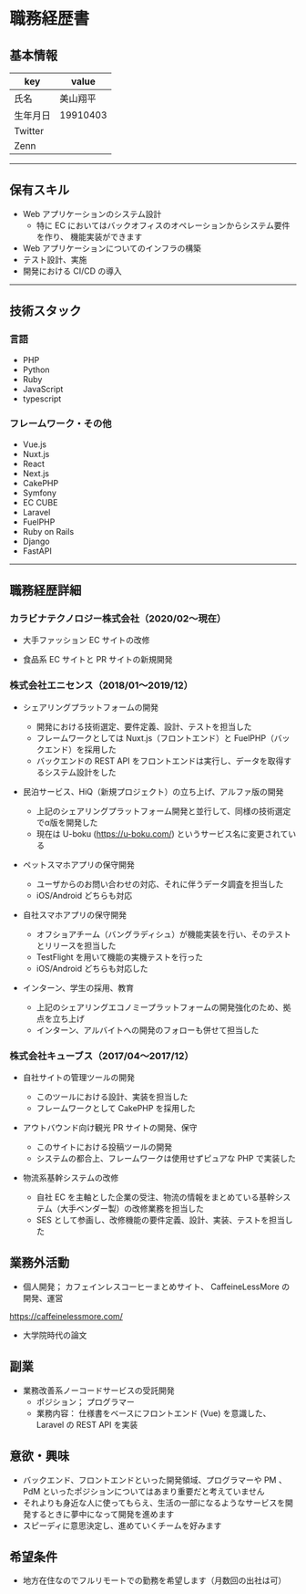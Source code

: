 # 職務経歴書

## 基本情報

|key|value|
|---|---|
|氏名|美山翔平|
|生年月日|19910403|
|Twitter||
|Zenn||

---

## 保有スキル

- Web アプリケーションのシステム設計
    - 特に EC においてはバックオフィスのオペレーションからシステム要件を作り、 機能実装ができます
- Web アプリケーションについてのインフラの構築
- テスト設計、実施
- 開発における CI/CD の導入


---

## 技術スタック

### 言語

- PHP
- Python
- Ruby
- JavaScript
- typescript

### フレームワーク・その他

- Vue.js
- Nuxt.js
- React
- Next.js
- CakePHP
- Symfony
- EC CUBE
- Laravel
- FuelPHP
- Ruby on Rails
- Django
- FastAPI

---

## 職務経歴詳細

### カラビナテクノロジー株式会社（2020/02〜現在）


- 大手ファッション EC サイトの改修

- 食品系 EC サイトと PR サイトの新規開発


### 株式会社エニセンス（2018/01〜2019/12）

- シェアリングプラットフォームの開発
    - 開発における技術選定、要件定義、設計、テストを担当した
    - フレームワークとしては Nuxt.js（フロントエンド）と FuelPHP（バックエンド）を採用した
    - バックエンドの REST API をフロントエンドは実行し、データを取得するシステム設計をした

- 民泊サービス、HiQ（新規プロジェクト）の立ち上げ、アルファ版の開発
    - 上記のシェアリングプラットフォーム開発と並行して、同様の技術選定でα版を開発した
    - 現在は U-boku (https://u-boku.com/) というサービス名に変更されている

- ペットスマホアプリの保守開発
    - ユーザからのお問い合わせの対応、それに伴うデータ調査を担当した
    - iOS/Android どちらも対応

- 自社スマホアプリの保守開発
    - オフショアチーム（バングラディシュ）が機能実装を行い、そのテストとリリースを担当した
    - TestFlight を用いて機能の実機テストを行った
    - iOS/Android どちらも対応した

- インターン、学生の採用、教育
    - 上記のシェアリングエコノミープラットフォームの開発強化のため、拠点を立ち上げ
    - インターン、アルバイトへの開発のフォローも併せて担当した


### 株式会社キューブス（2017/04〜2017/12）

- 自社サイトの管理ツールの開発
    - このツールにおける設計、実装を担当した
    - フレームワークとして CakePHP を採用した

- アウトバウンド向け観光 PR サイトの開発、保守
    - このサイトにおける投稿ツールの開発
    - システムの都合上、フレームワークは使用せずピュアな PHP で実装した

- 物流系基幹システムの改修
    - 自社 EC を主軸とした企業の受注、物流の情報をまとめている基幹システム（大手ベンダー製）の改修業務を担当した
    - SES として参画し、改修機能の要件定義、設計、実装、テストを担当した

## 業務外活動

- 個人開発； カフェインレスコーヒーまとめサイト、 CaffeineLessMore の開発、運営

https://caffeinelessmore.com/


- 大学院時代の論文

## 副業


- 業務改善系ノーコードサービスの受託開発
    - ポジション； プログラマー
    - 業務内容： 仕様書をベースにフロントエンド (Vue) を意識した、Laravel の REST API を実装


## 意欲・興味

- バックエンド、フロントエンドといった開発領域、プログラマーや PM 、 PdM といったポジションについてはあまり重要だと考えていません
- それよりも身近な人に使ってもらえ、生活の一部になるようなサービスを開発するときに夢中になって開発を進めます
- スピーディに意思決定し、進めていくチームを好みます



## 希望条件

- 地方在住なのでフルリモートでの勤務を希望します（月数回の出社は可）